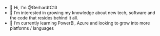 - 👋 Hi, I’m @GerhardtC13
- 👀 I’m interested in growing my knowledge about new tech, software and the code that resides behind it all.
- 🌱 I’m currently learning PowerBi, Azure and looking to grow into more platforms / languages
